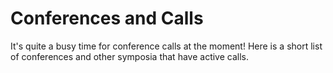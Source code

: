 # Conferences and Calls

It's quite a busy time for conference calls at the moment! Here is a short list of conferences and other symposia that have active calls.

